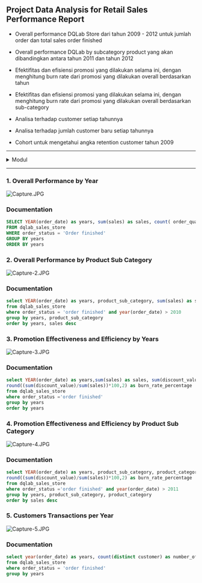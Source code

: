 
## Project Data Analysis for Retail Sales Performance Report

- Overall performance DQLab Store dari tahun 2009 - 2012 untuk jumlah order dan total sales order finished

- Overall performance DQLab by subcategory product yang akan dibandingkan antara tahun 2011 dan tahun 2012

- Efektifitas dan efisiensi promosi yang dilakukan selama ini, dengan menghitung burn rate dari promosi yang dilakukan overall berdasarkan tahun

- Efektifitas dan efisiensi promosi yang dilakukan selama ini, dengan menghitung burn rate dari promosi yang dilakukan overall berdasarkan sub-category

- Analisa terhadap customer setiap tahunnya

- Analisa terhadap jumlah customer baru setiap tahunnya

- Cohort untuk mengetahui angka retention customer tahun 2009

---
<details><summary>Modul</summary>

- [[📂](https://github.com/azwarerizal/own-project/tree/master/SQL/Project%20Data%20Analysis%20for%20Retail%20Sales%20Performance%20Report/Data)]
[[🔍](https://academy.dqlab.id/main/package/project/182?pf=0)] [[📃](https://academy.dqlab.id/certificate/pdf/DQLABPRJC4AFNDGQ)] 

</details>

---
### 1. Overall Performance by Year

![Capture.JPG](https://github.com/azwarerizal/own-project/blob/master/SQL/Project%20Data%20Analysis%20for%20Retail%20Sales%20Performance%20Report/img/Capture.JPG?raw=true)


### Documentation


```sql
SELECT YEAR(order_date) as years, sum(sales) as sales, count( order_quantity) as number_of_order
FROM dqlab_sales_store
WHERE order_status = 'Order finished'
GROUP BY years
ORDER BY years 
```

### 2. Overall Performance by Product Sub Category

![Capture-2.JPG](https://user-images.githubusercontent.com/118737997/206141027-a992d989-9b01-4d03-b5ac-56e4b1900e88.png)

### Documentation


```sql
select YEAR(order_date) as years, product_sub_category, sum(sales) as sales
from dqlab_sales_store
where order_status = 'order finished' and year(order_date) > 2010
group by years, product_sub_category
order by years, sales desc
```

### 3. Promotion Effectiveness and Efficiency by Years

![Capture-3.JPG](https://github.com/azwarerizal/own-project/blob/master/SQL/Project%20Data%20Analysis%20for%20Retail%20Sales%20Performance%20Report/img/Capture-3.JPG?raw=true)

### Documentation


```sql
select YEAR(order_date) as years,sum(sales) as sales, sum(discount_value) as promotion_value,
round((sum(discount_value)/sum(sales))*100,2) as burn_rate_percentage
from dqlab_sales_store
where order_status ='order finished'
group by years
order by years
```

### 4. Promotion Effectiveness and Efficiency by Product Sub Category
![Capture-4.JPG](https://github.com/azwarerizal/own-project/blob/master/SQL/Project%20Data%20Analysis%20for%20Retail%20Sales%20Performance%20Report/img/Capture-4.JPG?raw=true)

### Documentation


```sql
select YEAR(order_date) as years, product_sub_category, product_category, sum(sales) as sales, sum(discount_value) as promotion_value,
round((sum(discount_value)/sum(sales))*100,2) as burn_rate_percentage
from dqlab_sales_store
where order_status ='order finished' and year(order_date) > 2011
group by years, product_sub_category, product_category
order by sales desc
```

### 5. Customers Transactions per Year
![Capture-5.JPG](https://github.com/azwarerizal/own-project/blob/master/SQL/Project%20Data%20Analysis%20for%20Retail%20Sales%20Performance%20Report/img/Capture-5.JPG?raw=true)


### Documentation


```sql
select year(order_date) as years, count(distinct customer) as number_of_customer
from dqlab_sales_store
where order_status = 'order finished'
group by years
```

